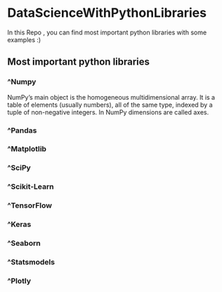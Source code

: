# DataScienceWithPythonLibraries
In this Repo , you can find most important python libraries with some examples :)

## Most important python libraries

### ^Numpy
NumPy’s main object is the homogeneous multidimensional array. It is a table of elements (usually numbers), all of the same type, indexed by a tuple of non-negative integers. In NumPy dimensions are called axes.

### ^Pandas

### ^Matplotlib

### ^SciPy

### ^Scikit-Learn

### ^TensorFlow 

### ^Keras

### ^Seaborn 

### ^Statsmodels 

### ^Plotly 




 
